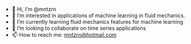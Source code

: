 - 👋 Hi, I’m @mntzrn
- 👀 I’m interested in applications of machine learning in fluid mechanics. 
- 🌱 I’m currently learning fluid mechanics features for machine learning
- 💞️ I’m looking to collaborate on time series applications
- 📫 How to reach me: mntzrn@hotmail.com

<!---
mntzrn/mntzrn is a ✨ special ✨ repository because its `README.md` (this file) appears on your GitHub profile.
You can click the Preview link to take a look at your changes.
--->
